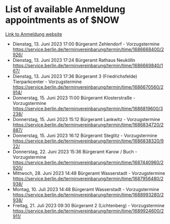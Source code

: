 # List of available Anmeldung appointments as of $NOW
[Link to Anmeldung website](https://service.berlin.de/terminvereinbarung/termin/tag.php?termin=1&anliegen[]=120686&dienstleisterlist=122210,122217,327316,122219,327312,122227,327314,122231,327346,122243,327348,122254,122252,329742,122260,329745,122262,329748,122271,327278,122273,327274,122277,327276,330436,122280,327294,122282,327290,122284,327292,122291,327270,122285,327266,122286,327264,122296,327268,150230,329760,122297,327286,122294,327284,122312,329763,122314,329775,122304,327330,122311,327334,122309,327332,317869,122281,327352,122279,329772,122283,122276,327324,122274,327326,122267,329766,122246,327318,122251,327320,122257,327322,122208,327298,122226,327300&herkunft=http%3A%2F%2Fservice.berlin.de%2Fdienstleistung%2F120686%2F)
- Dienstag, 13. Juni 2023 17:00 Bürgeramt Zehlendorf - Vorzugstermine https://service.berlin.de/terminvereinbarung/termin/time/1686668400/2926/
- Dienstag, 13. Juni 2023 17:24 Bürgeramt Rathaus Neukölln https://service.berlin.de/terminvereinbarung/termin/time/1686669840/167/
- Dienstag, 13. Juni 2023 17:36 Bürgeramt 3 (Friedrichsfelde) Tierparkcenter - Vorzugstermine https://service.berlin.de/terminvereinbarung/termin/time/1686670560/2914/
- Donnerstag, 15. Juni 2023 11:00 Bürgeramt Klosterstraße - Vorzugstermine https://service.berlin.de/terminvereinbarung/termin/time/1686819600/3238/
- Donnerstag, 15. Juni 2023 15:12 Bürgeramt Lankwitz - Vorzugstermine https://service.berlin.de/terminvereinbarung/termin/time/1686834720/2887/
- Donnerstag, 15. Juni 2023 16:12 Bürgeramt Steglitz - Vorzugstermine https://service.berlin.de/terminvereinbarung/termin/time/1686838320/922/
- Donnerstag, 22. Juni 2023 15:36 Bürgeramt Karow / Buch - Vorzugstermine https://service.berlin.de/terminvereinbarung/termin/time/1687440960/2920/
- Mittwoch, 28. Juni 2023 14:48 Bürgeramt Wasserstadt - Vorzugstermine https://service.berlin.de/terminvereinbarung/termin/time/1687956480/2938/
- Montag, 10. Juli 2023 14:48 Bürgeramt Wasserstadt - Vorzugstermine https://service.berlin.de/terminvereinbarung/termin/time/1688993280/2938/
- Freitag, 21. Juli 2023 09:30 Bürgeramt 2 (Lichtenberg) - Vorzugstermine https://service.berlin.de/terminvereinbarung/termin/time/1689924600/2911/
